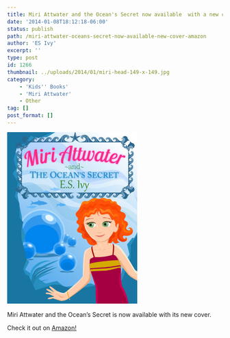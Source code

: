 ```yaml
---
title: Miri Attwater and the Ocean's Secret now available  with a new cover on Amazon!
date: '2014-01-08T18:12:18-06:00'
status: publish
path: /miri-attwater-oceans-secret-now-available-new-cover-amazon
author: 'ES Ivy'
excerpt: ''
type: post
id: 1266
thumbnail: ../uploads/2014/01/miri-head-149-x-149.jpg
category:
    - 'Kids'' Books'
    - 'Miri Attwater'
    - Other
tag: []
post_format: []
---
```

[![Miri Attwater and the Ocean's Secret](../uploads/2013/11/oceans-secret-cover-304-x-401.jpg)](http://www.amazon.com/Attwater-Oceans-Mermaid-Princess-Adventures-ebook/dp/B0087451I2)

Miri Attwater and the Ocean’s Secret is now available with its new cover.

Check it out on [Amazon!](http://www.amazon.com/Attwater-Oceans-Mermaid-Princess-Adventures-ebook/dp/B0087451I2/)